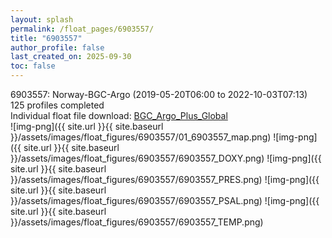 ```yaml
---
layout: splash
permalink: /float_pages/6903557/
title: "6903557"
author_profile: false
last_created_on: 2025-09-30
toc: false
---
```

 
6903557: Norway-BGC-Argo (2019-05-20T06:00 to 2022-10-03T07:13)\
125 profiles completed\
Individual float file download: [BGC_Argo_Plus_Global](https://ftp.soest.hawaii.edu/bgc_argo_plus/Individual_Floats/outliers_removed/6903557_Sprof_processed.nc)\
![img-png]({{ site.url }}{{ site.baseurl }}/assets/images/float_figures/6903557/01_6903557_map.png)
![img-png]({{ site.url }}{{ site.baseurl }}/assets/images/float_figures/6903557/6903557_DOXY.png)
![img-png]({{ site.url }}{{ site.baseurl }}/assets/images/float_figures/6903557/6903557_PRES.png)
![img-png]({{ site.url }}{{ site.baseurl }}/assets/images/float_figures/6903557/6903557_PSAL.png)
![img-png]({{ site.url }}{{ site.baseurl }}/assets/images/float_figures/6903557/6903557_TEMP.png)
